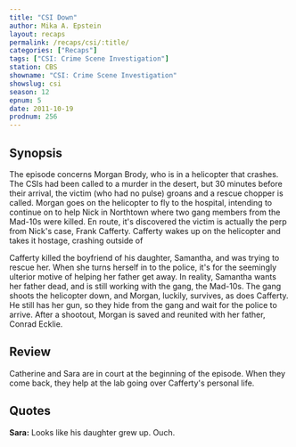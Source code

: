 ```yaml
---
title: "CSI Down"
author: Mika A. Epstein
layout: recaps
permalink: /recaps/csi/:title/
categories: ["Recaps"]
tags: ["CSI: Crime Scene Investigation"]
station: CBS
showname: "CSI: Crime Scene Investigation"
showslug: csi
season: 12
epnum: 5
date: 2011-10-19
prodnum: 256
---
```


## Synopsis

The episode concerns Morgan Brody, who is in a helicopter that crashes. The CSIs had been called to a murder in the desert, but 30 minutes before their arrival, the victim (who had no pulse) groans and a rescue chopper is called. Morgan goes on the helicopter to fly to the hospital, intending to continue on to help Nick in Northtown where two gang members from the Mad-10s were killed. En route, it's discovered the victim is actually the perp from Nick's case, Frank Cafferty. Cafferty wakes up on the helicopter and takes it hostage, crashing outside of

Cafferty killed the boyfriend of his daughter, Samantha, and was trying to rescue her. When she turns herself in to the police, it's for the seemingly ulterior motive of helping her father get away. In reality, Samantha wants her father dead, and is still working with the gang, the Mad-10s. The gang shoots the helicopter down, and Morgan, luckily, survives, as does Cafferty. He still has her gun, so they hide from the gang and wait for the police to arrive. After a shootout, Morgan is saved and reunited with her father, Conrad Ecklie.

## Review

Catherine and Sara are in court at the beginning of the episode. When they come back, they help at the lab going over Cafferty's personal life.

## Quotes

**Sara:** Looks like his daughter grew up. Ouch.
